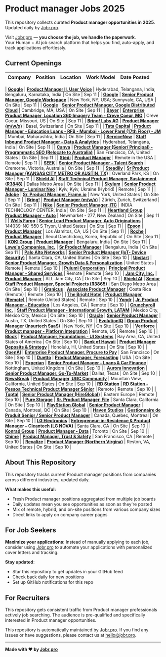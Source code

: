 # Product manager Jobs 2025

This repository collects curated **Product manager opportunities in 2025**.  
Updated daily by [Jobr.pro](https://jobr.pro).

Visit [Jobr.pro](https://jobr.pro) — **you choose the job, we handle the paperwork**.  
Your Human + AI job search platform that helps you find, auto-apply, and track applications effortlessly.

## Current Openings

| Company | Position | Location | Work Model | Date Posted |
| ------- | -------- | -------- | ---------- | ----------- |

| **[Google](https://www.google.com/)** | **[Product Manager II, User Voice](https://www.google.com/about/careers/applications/jobs/results/79828623678153414-product-manager-ii-user-voice)** | Hyderabad, Telangana, India; Bengaluru, Karnataka, India | On Site | Sep 11 |
| **[Google](https://www.google.com/)** | **[Senior Product Manager, Google Workspace](https://www.google.com/about/careers/applications/jobs/results/81816154154115782-senior-product-manager-google-workspace)** | New York, NY, USA; Sunnyvale, CA, USA | On Site | Sep 11 |
| **[Google](https://www.google.com/)** | **[Senior Product Manager, Google Distributed Cloud](https://www.google.com/about/careers/applications/jobs/results/85295678959297222-senior-product-manager-google-distributed-cloud)** | Cambridge, MA, USA | On Site | Sep 11 |
| **[Bayer](https://www.bayer.com/)** | **[Enterprise Product Manager, Location 360 Imagery Team - Creve Coeur, MO](https://jobs.bayer.com/job/Creve-Coeur-Enterprise-Product-Manager%2C-Location-360-Imagery-Team-Creve-Coeur%2C-MO-Miss/1246266401/)** | Creve Coeur, Missouri, US | On Site | Sep 11 |
| **[Bring! Labs AG](https://www.getbring.com)** | **[Product Manager (m/w/x)](https://join.com/companies/bring/14839547-product-manager-m-w-x)** | Basel, Switzerland | On Site | Sep 11 |
| **[Tata Capital](https://www.tatacapital.com/)** | **[Product Manager - Education Loans - RFB - Mumbai - Lower Parel (17th Floor) - JM](https://eofh.fa.em2.oraclecloud.com/hcmUI/CandidateExperience/en/sites/jobsearch/job/25856)** | Mumbai, Maharashtra, India | On Site | Sep 11 |
| **[ServiceNow](https://www.servicenow.com)** | **[Staff Inbound Product Manager - Data & Analytics](https://jobs.smartrecruiters.com/ServiceNow/744000081238385-staff-inbound-product-manager-data-analytics)** | Hyderabad, Telangana, India | On Site | Sep 11 |
| **[Canva](https://www.canva.com)** | **[Product Manager (Senior/ Principal) - Programmatic SEO (Relocate to Australia)](https://jobs.smartrecruiters.com/Canva/6000000000575308-product-manager-senior-principal-programmatic-seo-relocate-to-australia-)** | San Francisco, CA, United States | On Site | Sep 11 |
| **[Stedi](https://www.stedi.com/)** | **[Product Manager](https://jobs.ashbyhq.com/stedi/3ca357f6-f121-4f2a-9ac4-a03e6270523f)** | Remote in the USA | Remote | Sep 11 |
| **[SEEK](https://www.seek.com.au)** | **[Senior Product Manager - Talent Search](https://jobs.smartrecruiters.com/SEEK/744000081149211-senior-product-manager-talent-search)** | Cremorne, Victoria, Australia | On Site | Sep 11 |
| **[Steadily](https://steadily.com)** | **[Sr Product Manager (KANSAS CITY METRO OR AUSTIN, TX)](https://jobs.ashbyhq.com/steadily/6e02807c-8cf4-4b2e-af52-e07ba4992a5c)** | Overland Park, KS | On Site | Sep 11 |
| **[Shield AI](https://shield.ai/)** | **[Staff Technical Product Manager, Sustainment (R3848)](https://jobs.lever.co/shieldai/1d9a3fed-5b9e-4038-a87a-eddba141b067)** | Dallas Metro Area | On Site | Sep 11 |
| **[Skylum](https://skylum.com/)** | **[Senior Product Manager – Luminar Neo](https://skylum.bamboohr.com/careers/194)** | Kyiv, Kyiv, Ukraine (Hybrid) | Remote | Sep 11 |
| **[Adobe](https://www.adobe.com/)** | **[Sr. Product Manager, Frame.io](https://adobe.wd5.myworkdayjobs.com/en-US/external_experienced/job/New-York/Sr-Product-Manager--Frameio_R159033)** | New York, United States | On Site | Sep 11 |
| **[Bring!](https://www.getbring.com/)** | **[Product Manager (m/w/x)](https://apply.workable.com/j/AEAE9A7E7F/apply)** | Zürich, Zurich, Switzerland | On Site | Sep 11 |
| **[Nike](https://www.nike.com/)** | **[Senior Product Manager, ITC](https://nike.wd1.myworkdayjobs.com/en-US/nke/job/Karnataka-India/Senior-Technical-Product-Management-Analyst-Specialist_R-65073)** | INDIA TECHNOLOGY CENTER, India | On Site | Sep 11 |
| **[Heartland Group](https://www.heartland.co.nz/)** | **[Product Manager - Auto](https://heartland.wd3.myworkdayjobs.com/en-US/External/job/Newmarket---277/Product-Manager---Auto_JR100252-1)** | Newmarket - 277, New Zealand | On Site | Sep 11 |
| **[Wells Fargo](https://www.wellsfargo.com/)** | **[Senior Lead Product Manager, Auto Originations](https://wf.wd1.myworkdayjobs.com/en-US/WellsFargoJobs/job/CHARLOTTE-NC/Senior-Lead-Product-Manager--Auto-Originations_R-487328)** | 144039-NC-550 S Tryon, United States | On Site | Sep 11 |
| **[Epson](https://www.epson.com)** | **[Product Manager](https://jobs.epson.com/job/Los-Alamitos-Product-Manager-CA/1325188300/)** | Los Alamitos, CA, US | On Site | Sep 11 |
| **[Roche](https://www.roche.com/)** | **[Product Manager](https://roche.wd3.myworkdayjobs.com/en-US/roche-ext/job/Seoul/Product-Manager_202507-118982)** | Seoul Daechidong, Korea, Republic of | On Site | Sep 11 |
| **[KOKI Group](https://www.koki.com/)** | **[Product Manager](https://metabo.wd3.myworkdayjobs.com/en-US/kokicareers/job/Bengaluru/Product-Manager_JR_1001702)** | Bengaluru, India | On Site | Sep 11 |
| **[Lowe's Companies, Inc.](https://www.lowes.com/)** | **[Sr Product Manager](https://lowes.wd5.myworkdayjobs.com/en-US/LWS_External_CS/job/Bengaluru/Senior-Product-Manager-FinanceTech_JR-02217979-1)** | Bengaluru, India | On Site | Sep 11 |
| **[Palo Alto Networks](https://www.paloaltonetworks.com)** | **[Senior Product Manager (IoT- Device Security)](https://jobs.smartrecruiters.com/PaloAltoNetworks2/744000081113915-senior-product-manager-iot-device-security-)** | Santa Clara, CA, United States | On Site | Sep 10 |
| **[Upstart](https://www.upstart.com/)** | **[Senior Product Manager, Growth Data & Personalization](https://careers.upstart.com/jobs?gh_jid=7244170)** | United States | Remote | Remote | Sep 10 |
| **[Pulumi Corporation](https://www.pulumi.com/)** | **[Principal Product Manager - Shared Services](https://job-boards.greenhouse.io/pulumicorporation/jobs/6314030003)** | Remote | Remote | Sep 10 |
| **[Jam City, Inc.](https://www.jamcity.com/)** | **[Product Manager](https://jobs.lever.co/jamcity/3868302e-3add-4856-bbbc-21a5a250b53e)** | ALL Jam City, CA | On Site | Sep 10 |
| **[Shield AI](https://shield.ai/)** | **[Senior Staff Product Manager, Special Projects (R3865)](https://jobs.lever.co/shieldai/7886f437-2d5e-4616-8dcb-3dc488f1f585)** | San Diego Metro Area | On Site | Sep 10 |
| **[Granicus](https://granicus.com/)** | **[Associate Product Manager](https://jobs.lever.co/granicus/3730727e-5625-4e5d-9113-f91f5c4b4cbc)** | Costa Rica (Remote) | Remote | Sep 10 |
| **[The Bright Hotel](https://thebrighthotel.com/)** | **[Product Manager (Remote)](https://ats.rippling.com/the-bright-hospitality-management/jobs/d9f5f2f2-482a-45d0-a88e-92f29c5b1c4b)** | Remote (United States) | Remote | Sep 10 |
| **[Yondr](https://www.overyondr.com/)** | **[Jr. Product Manager - Education](https://jobs.ashbyhq.com/yondr/3876518e-ff8e-476f-ae1c-9cf137740f60)** | Los Angeles, CA | Remote | Sep 10 |
| **[Crunchyroll Inc.](https://www.crunchyroll.com/)** | **[Staff Product Manager - International Growth, LATAM](https://boards.greenhouse.io/crunchyroll/jobs/7241609?gh_jid=7241609)** | Mexico City, Mexico City, Mexico | On Site | Sep 10 |
| **[Oracle](https://www.oracle.com/)** | **[Senior Product Manager](https://eeho.fa.us2.oraclecloud.com/hcmUI/CandidateExperience/en/sites/jobsearch/job/307391)** | Austin, TX, United States | On Site | Sep 10 |
| **[EvolutionIQ](https://evolutioniq.com)** | **[Group Product Manager (Insurtech SaaS)](https://job-boards.greenhouse.io/evolutioniq/jobs/5647607004)** | New York, NY | On Site | Sep 10 |
| **[Veriforce](https://veriforce.com/)** | **[Product manager - Platform Integration](https://job-boards.greenhouse.io/veriforce/jobs/4870769007)** | Remote, US | Remote | Sep 10 |
| **[Block](https://block.xyz/)** | **[Product Manager, Foundations - UI Systems](http://block.xyz/careers/jobs/4798325008?gh_jid=4798325008)** | Bay Area, CA, United States of America | On Site | Sep 10 |
| **[Bank of Hawaii](https://www.boh.com/)** | **[Product Manager Deposits & Strategy](https://fa-enlf-saasfaprod1.fa.ocs.oraclecloud.com/hcmUI/CandidateExperience/en/sites/jobsearch/job/3003031)** | Honolulu, HI, United States | On Site | Sep 10 |
| **[OpenAI](https://openai.com/)** | **[Enterprise Product Manager, Procure to Pay](https://jobs.ashbyhq.com/openai/6c5c16ff-41fb-4ab3-8ea2-96533cec17e4)** | San Francisco | On Site | Sep 10 |
| **[Duetto](https://www.duettocloud.com/)** | **[Product Manager, Forecasting](https://job-boards.greenhouse.io/duettoresearch/jobs/7243847)** | USA | On Site | Sep 10 |
| **[Experian](https://www.experian.com/)** | **[Senior Product Manager - Loans & Car Finance](https://jobs.smartrecruiters.com/Experian/744000081098190-senior-product-manager-loans-car-finance)** | Nottingham, United Kingdom | On Site | Sep 10 |
| **[Aurora Innovation](https://aurora.tech/)** | **[Senior Product Manager, Go-To-Market](https://aurora.tech/jobs/8162989002?gh_jid=8162989002)** | Dallas, Texas | On Site | Sep 10 |
| **[NewsBreak](https://www.newsbreak.com/)** | **[Product Manager, UGC Community](https://job-boards.greenhouse.io/newsbreak/jobs/4570728006)** | Mountain View, California, United States | On Site | Sep 10 |
| **[RD Station](https://rdstation.com/)** | **[RD Station - Pessoa Technical Product Manager Sênior](https://job-boards.greenhouse.io/rdstation/jobs/8162455002)** | Remoto | Remote | Sep 10 |
| **[Toptal](https://www.toptal.com)** | **[Senior Product Manager (HireGlobal)](https://jobs.lever.co/toptal/c24b69ea-4dfd-4493-a0db-c18c2843d6f0)** | Eastern Europe | Remote | Sep 10 |
| **[Pure Storage](https://www.purestorage.com/)** | **[Sr. Product Manager, File](https://boards.greenhouse.io/purestorage/jobs/7142084?gh_jid=7142084)** | Santa Clara, California | On Site | Sep 10 |
| **[PlayStation Global](https://www.playstation.com/)** | **[Senior Product Manager](https://job-boards.greenhouse.io/sonyinteractiveentertainmentglobal/jobs/5647085004)** | Canada, Montreal, QC | On Site | Sep 10 |
| **[Haven Studios](https://havenstudios.com/)** | **[Gestionnaire de Produit Senior / Senior Product Manager](https://job-boards.greenhouse.io/haven/jobs/5647087004)** | Canada, Quebec, Montreal | On Site | Sep 10 |
| **[LG Electronics](https://www.lg.com/)** | **[Entrepreneur-in-Residence & Product Manager – Cleantech (LG NOVA)](https://job-boards.greenhouse.io/lgelectronics/jobs/4916690008)** | Santa Clara, CA | On Site | Sep 10 |
| **[Konrad Group](https://www.konrad.com/)** | **[Product Manager - Data](https://www.konrad.com/careers/job/7180507003?gh_jid=7180507003)** | Toronto | On Site | Sep 10 |
| **[Chime](https://www.chime.com/)** | **[Product Manager, Trust & Safety](https://boards.greenhouse.io/chime/jobs/7453711002?gh_jid=7453711002)** | San Francisco, CA | Remote | Sep 10 |
| **[Revalize](https://aq-fes.com/)** | **[Product Manager (Northern Virgina)](https://jobs.smartrecruiters.com/Revalize/744000081083797-product-manager-northern-virgina-)** | Reston, VA, United States | On Site | Sep 10 |

## About This Repository

This repository tracks current Product manager positions from companies across different industries, updated daily.

**What makes this useful:**

- Fresh Product manager positions aggregated from multiple job boards
- Daily updates mean you see opportunities as soon as they're posted
- Mix of remote, hybrid, and on-site positions from various company sizes
- Direct links to apply on company career pages

## For Job Seekers

**Maximize your applications:** Instead of manually applying to each job, consider using [Jobr.pro](https://jobr.pro?utm_source=github&utm_medium=repo&utm_campaign=github-product-management-jobs) to automate your applications with personalized cover letters and tracking.

**Stay updated:**

- Star this repository to get updates in your GitHub feed
- Check back daily for new positions
- Set up GitHub notifications for this repo

## For Recruiters

This repository gets consistent traffic from Product manager professionals actively job searching. The audience is pre-qualified and specifically interested in Product manager opportunities.

This repository is automatically maintained by [Jobr.pro](https://jobr.pro?utm_source=github&utm_medium=repo&utm_campaign=github-product-management-jobs). If you find any issues or have suggestions, please contact us at hello@jobr.pro.

---

**Made with ❤️ by [Jobr.pro](https://jobr.pro?utm_source=github&utm_medium=repo&utm_campaign=github-product-management-jobs)**
